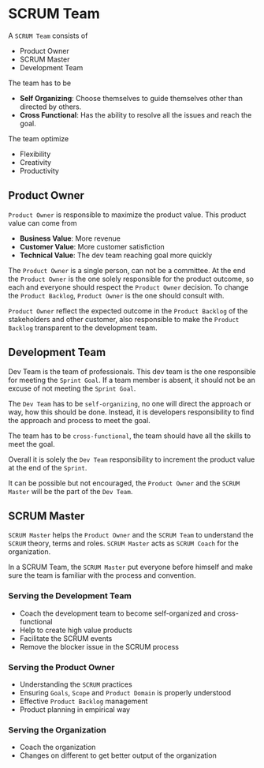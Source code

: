 # SCRUM Team

A `SCRUM Team` consists of

- Product Owner
- SCRUM Master
- Development Team

The team has to be

- **Self Organizing**: Choose themselves to guide themselves other than directed by others.
- **Cross Functional**: Has the ability to resolve all the issues and reach the goal.

The team optimize

- Flexibility
- Creativity
- Productivity

## Product Owner

`Product Owner` is responsible to maximize the product value. This product value can come from

- **Business Value**: More revenue
- **Customer Value**: More customer satisfiction
- **Technical Value**: The dev team reaching goal more quickly

The `Product Owner` is a single person, can not be a committee. At the end the `Product Owner` is the one solely responsible for the product outcome, so each and everyone should respect the `Product Owner` decision. To change the `Product Backlog`, `Product Owner` is the one should consult with.

`Product Owner` reflect the expected outcome in the `Product Backlog` of the stakeholders and other customer, also responsible to make the `Product Backlog` transparent to the development team.

## Development Team

Dev Team is the team of professionals. This dev team is the one responsible for meeting the `Sprint Goal`. If a team member is absent, it should not be an excuse of not meeting the `Sprint Goal`.

The `Dev Team` has to be `self-organizing`, no one will direct the approach or way, how this should be done. Instead, it is developers responsibility to find the approach and process to meet the goal.

The team has to be `cross-functional`, the team should have all the skills to meet the goal.

Overall it is solely the `Dev Team` responsibility to increment the product value at the end of the `Sprint`.

It can be possible but not encouraged, the `Product Owner` and the `SCRUM Master` will be the part of the `Dev Team`.

## SCRUM Master

`SCRUM Master` helps the `Product Owner` and the `SCRUM Team` to understand the `SCRUM` theory, terms and roles. `SCRUM Master` acts as `SCRUM Coach` for the organization.

In a SCRUM Team, the `SCRUM Master` put everyone before himself and make sure the team is familiar with the process and convention.

### Serving the Development Team

- Coach the development team to become self-organized and cross-functional
- Help to create high value products
- Facilitate the SCRUM events
- Remove the blocker issue in the SCRUM process

### Serving the Product Owner

- Understanding the `SCRUM` practices
- Ensuring `Goals`, `Scope` and `Product Domain` is properly understood
- Effective `Product Backlog` management
- Product planning in empirical way

### Serving the Organization

- Coach the organization
- Changes on different to get better output of the organization

